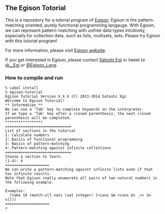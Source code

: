 ## The Egison Totorial

This is a repository for a tutorial program of [Egison](https://github.com/egisatoshi/egison).
Egison is the pattern-matching oriented, purely functional programming langauge.
With Egison, we can represent pattern-matching with unfree data types intuitively, especially for collection data, such as lists, multisets, sets.
Please try Egison with this tutorial program!

For more information, please visit [Egison website](http://www.egison.org).

If you get interested in Egison, please contact [Satoshi Egi](http://www.egison.org/~egi/) or tweet to [@__Egi](https://twitter.com/__Egi) or [@Egison_Lang](https://twitter.com/Egison_Lang).

### How to compile and run

```
% cabal install
% egison-tutorial
Egison Tutorial Version X.X.X (C) 2013-2014 Satoshi Egi
Welcome to Egison Tutorial!
** Information **
We can use a 'Tab' key to complete keywords on the interpreter.
If we type a 'Tab' key after a closed parenthesis, the next closed parenthesis will be completed.
*****************
==============================
List of sections in the tutorial
1: Calculate numbers
2: Basics of functional programming
3: Basics of pattern-matching
4: Pattern-matching against infinite collections
==============================
Choose a section to learn.
(1-4): 4
====================
We can write a pattern-matching against infinite lists even if that has infinite results.
Note that Egison really enumurate all pairs of two natural numbers in the following example.

Examples:
  (take 10 (match-all nats (set integer) [<cons $m <cons $n _>> [m n]]))
====================
>
```
